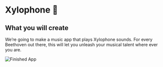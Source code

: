 # Xylophone 🎹

## What you will create

We’re going to make a music app that plays Xylophone sounds.
 For every Beethoven out there, 
 this will let you unleash your musical talent where ever you are. 

![Finished App](https://github.com/londonappbrewery/Images/blob/master/xylophone-flutter.png)

